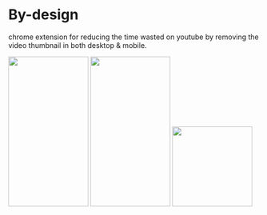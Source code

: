 # By-design
chrome extension for reducing the time wasted on youtube by removing the video thumbnail in both desktop &amp; mobile.


<img src="https://github.com/domdomegg/hideytthumbnails-extension/assets/112557191/3e1780fe-2610-4fb6-aa96-49300a382909"  width="160"  height="300" />

<img src="https://github.com/domdomegg/hideytthumbnails-extension/assets/112557191/648be72b-8e11-4966-a8e6-f9d00e1b93b0"  width="160"  height="300" />


<img src="https://github.com/domdomegg/hideytthumbnails-extension/assets/112557191/c7770128-4d41-4ffe-90ee-b0b5fb8fa9b7"  width="160"  height="160" />
